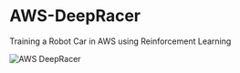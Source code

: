 # AWS-DeepRacer
Training a Robot Car in AWS using Reinforcement Learning 

![AWS DeepRacer](/images/DeepRacer.gif)

